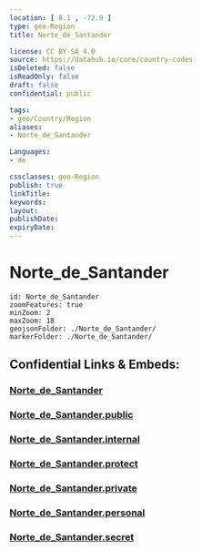 ```yaml
---
location: [ 8.1 , -72.9 ] 
type: geo-Region
title: Norte_de_Santander

license: CC BY-SA 4.0
source: https://datahub.io/core/country-codes
isDeleted: false
isReadOnly: false
draft: false
confidential: public

tags:
- geo/Country/Region
aliases:
- Norte_de_Santander

Languages:
- de

cssclasses: geo-Region
publish: true
linkTitle: 
keywords: 
layout: 
publishDate: 
expiryDate: 
---
```


# Norte_de_Santander

```leaflet
id: Norte_de_Santander
zoomFeatures: true 
minZoom: 2 
maxZoom: 18
geojsonFolder: ./Norte_de_Santander/
markerFolder: ./Norte_de_Santander/
```


## Confidential Links & Embeds: 

### [Norte_de_Santander](/_Standards/Earth/Continent/America~South/Colombia/departments~Colombia/Norte_de_Santander.md) 

### [Norte_de_Santander.public](/_public/Earth/Continent/America~South/Colombia/departments~Colombia/Norte_de_Santander.public.md) 

### [Norte_de_Santander.internal](/_internal/Earth/Continent/America~South/Colombia/departments~Colombia/Norte_de_Santander.internal.md) 

### [Norte_de_Santander.protect](/_protect/Earth/Continent/America~South/Colombia/departments~Colombia/Norte_de_Santander.protect.md) 

### [Norte_de_Santander.private](/_private/Earth/Continent/America~South/Colombia/departments~Colombia/Norte_de_Santander.private.md) 

### [Norte_de_Santander.personal](/_personal/Earth/Continent/America~South/Colombia/departments~Colombia/Norte_de_Santander.personal.md) 

### [Norte_de_Santander.secret](/_secret/Earth/Continent/America~South/Colombia/departments~Colombia/Norte_de_Santander.secret.md)

